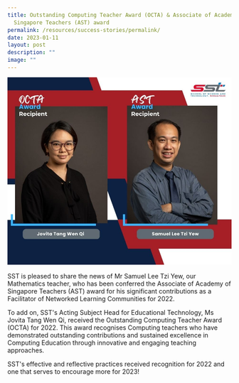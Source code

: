 ```yaml
---
title: Outstanding Computing Teacher Award (OCTA) & Associate of Academy of
  Singapore Teachers (AST) award
permalink: /resources/success-stories/permalink/
date: 2023-01-11
layout: post
description: ""
image: ""
---
```


![](/images/AST%20Staff%20Award.jpeg)

SST is pleased to share the news of Mr Samuel Lee Tzi Yew, our Mathematics teacher, who has been conferred the Associate of Academy of Singapore Teachers (AST) award for his significant contributions as a Facilitator of Networked Learning Communities for 2022.  
  
To add on, SST's Acting Subject Head for Educational Technology, Ms Jovita Tang Wen Qi, received the Outstanding Computing Teacher Award (OCTA) for 2022. This award recognises Computing teachers who have demonstrated outstanding contributions and sustained excellence in Computing Education through innovative and engaging teaching approaches.  
  
SST's effective and reflective practices received recognition for 2022 and one that serves to encourage more for 2023!